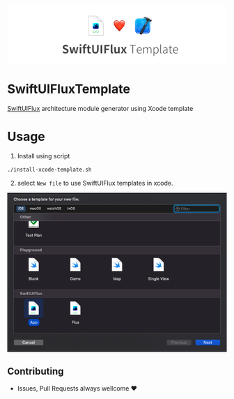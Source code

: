 <center><img src="./.github/images/main.png"></center>

# SwiftUIFluxTemplate
[SwiftUIFlux](https://github.com/Dimillian/SwiftUIFlux) architecture module generator using Xcode template

# Usage 

1. Install using script 
```bash
./install-xcode-template.sh
```

2. select `New file` to use SwiftUIFlux templates in xcode.

![](./.github/images/usage.png)


 ## Contributing 
 - Issues, Pull Requests always wellcome ❤️

